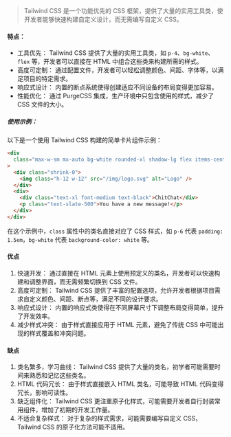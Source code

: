 > Tailwind CSS 是一个功能优先的 CSS 框架，提供了大量的实用工具类，使开发者能够快速构建自定义设计，而无需编写自定义 CSS。

#### 特点：

- 工具优先： Tailwind CSS 提供了大量的实用工具类，如 `p-4`、`bg-white`、`flex` 等，开发者可以直接在 HTML 中组合这些类来构建所需的样式。
- 高度可定制： 通过配置文件，开发者可以轻松调整颜色、间距、字体等，以满足项目的特定需求。
- 响应式设计： 内置的断点系统使得创建适应不同设备的布局变得更加容易。
- 性能优化： 通过 PurgeCSS 集成，生产环境中只包含使用的样式，减少了 CSS 文件的大小。

##### 使用示例：

以下是一个使用 Tailwind CSS 构建的简单卡片组件示例：

```html
<div
  class="max-w-sm mx-auto bg-white rounded-xl shadow-lg flex items-center space-x-4"
>
  <div class="shrink-0">
    <img class="h-12 w-12" src="/img/logo.svg" alt="Logo" />
  </div>
  <div>
    <div class="text-xl font-medium text-black">ChitChat</div>
    <p class="text-slate-500">You have a new message!</p>
  </div>
</div>
```

在这个示例中，`class` 属性中的类名直接对应了 CSS 样式，如 `p-6` 代表 `padding: 1.5em`，`bg-white` 代表 `background-color: white` 等。

#### 优点

1. 快速开发： 通过直接在 HTML 元素上使用预定义的类名，开发者可以快速构建和调整界面，而无需频繁切换到 CSS 文件。
2. 高度可定制： Tailwind CSS 提供了丰富的配置选项，允许开发者根据项目需求自定义颜色、间距、断点等，满足不同的设计要求。
3. 响应式设计： 内置的响应式类使得在不同屏幕尺寸下调整布局变得简单，提升了开发效率。
4. 减少样式冲突： 由于样式直接应用于 HTML 元素，避免了传统 CSS 中可能出现的样式覆盖和冲突问题。

#### 缺点

1. 类名繁多，学习曲线： Tailwind CSS 提供了大量的类名，初学者可能需要时间来熟悉和记忆这些类名。
2. HTML 代码冗长： 由于样式直接嵌入 HTML 类名，可能导致 HTML 代码变得冗长，影响可读性。
3. 缺乏组件化： Tailwind CSS 更注重原子化样式，可能需要开发者自行封装常用组件，增加了初期的开发工作量。
4. 不适合复杂样式： 对于复杂的样式需求，可能需要编写自定义 CSS，Tailwind CSS 的原子化方法可能不适用。
